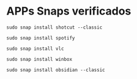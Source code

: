 <h1>APPs Snaps verificados</h1>

```shell
sudo snap install shotcut --classic

```

```shell
sudo snap install spotify

```

```shell
sudo snap install vlc

```

```shell
sudo snap install winbox

```

```shell
sudo snap install obsidian --classic

```